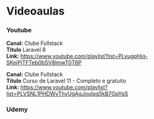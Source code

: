 # Videoaulas

### Youtube

**Canal:** Clube Fullstack <br>
**Titulo** Laravel 8 <br>
**Link:** https://www.youtube.com/playlist?list=PLyugqHiq-SKejPjTFTeb0bSV8lmwT0T6P

**Canal:** Clube Fullstack<br>
**Título** Curso de Laravel 11 - Completo e gratuito <br>
**Link:** https://www.youtube.com/playlist?list=PLVSNL1PHDWvThyUgAgJoulpg5kB7GpYqS

### Udemy